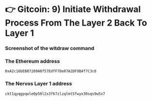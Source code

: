 # 👉 Gitcoin: 9) Initiate Withdrawal Process From The Layer 2 Back To Layer 1

### Screenshot of the witdraw command



### The Ethereum address

```bash
0xA2c16bEB87209A8f57EdfF7De07A2DF9B4f7C3c0
```

### The Nervos Layer 1 address 

```bash
ckt1qyqgpqwle0p50l2x3f67zlzqlmt5fwyx30sqs9w5x7
```
